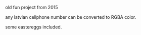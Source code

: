 old fun project from 2015

any latvian cellphone number can be converted to RGBA color. 

some eastereggs included.
